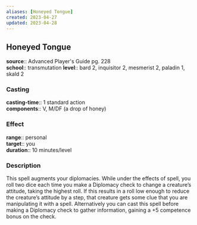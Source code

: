 ```yaml
---
aliases: [Honeyed Tongue]
created: 2023-04-27
updated: 2023-04-28
---
```


## Honeyed Tongue

**source**:: Advanced Player's Guide pg. 228  
**school**:: transmutation
**level**:: bard 2, inquisitor 2, mesmerist 2, paladin 1, skald 2

### Casting

**casting-time**:: 1 standard action  
**components**:: V, M/DF (a drop of honey)

### Effect

**range**:: personal  
**target**:: you  
**duration**:: 10 minutes/level

### Description

This spell augments your diplomacies. While under the effects of spell, you roll two dice each time you make a Diplomacy check to change a creature’s attitude, taking the highest roll. If this results in a roll low enough to reduce the creature’s attitude by a step, that creature gets some clue that you are manipulating it with a spell. Alternatively you can cast this spell before making a Diplomacy check to gather information, gaining a +5 competence bonus on the check.
